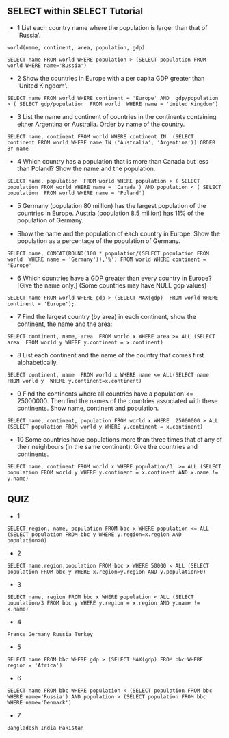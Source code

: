 ## SELECT within SELECT Tutorial

- 1 List each country name where the population is larger than that of 'Russia'.

`world(name, continent, area, population, gdp)`

`SELECT name FROM world WHERE population >
(SELECT population FROM world WHERE name='Russia')`

- 2 Show the countries in Europe with a per capita GDP greater than 'United Kingdom'.

`SELECT name
FROM world
WHERE continent = 'Europe' AND 
gdp/population > (
   SELECT gdp/population 
   FROM world 
   WHERE name = 'United Kingdom')`

- 3 List the name and continent of countries in the continents containing either Argentina or Australia. Order by name of the country.

`SELECT name, continent
FROM world
WHERE continent IN 
 (SELECT continent
  FROM world
  WHERE name IN ('Australia', 'Argentina'))
ORDER BY name`

- 4 Which country has a population that is more than Canada but less than Poland? Show the name and the population.

`SELECT name, population 
FROM world
WHERE population > (
  SELECT population
  FROM world
  WHERE name = 'Canada') AND population < (
    SELECT population 
    FROM world
    WHERE name = 'Poland')`

- 5 Germany (population 80 million) has the largest population of the countries in Europe. Austria (population 8.5 million) has 11% of the population of Germany.

- Show the name and the population of each country in Europe. Show the population as a percentage of the population of Germany.

`SELECT name, CONCAT(ROUND(100 * population/(SELECT population
                         FROM world 
                         WHERE name = 'Germany')),'%')
FROM world
WHERE continent = 'Europe' `

- 6 Which countries have a GDP greater than every country in Europe? [Give the name only.] (Some countries may have NULL gdp values)

`SELECT name
FROM world
WHERE gdp > (SELECT MAX(gdp) 
FROM world
WHERE continent = 'Europe');`  

- 7 Find the largest country (by area) in each continent, show the continent, the name and the area:

`SELECT continent, name, area 
FROM world x
WHERE area >= ALL
    (SELECT area 
     FROM world y
     WHERE y.continent = x.continent)` 

- 8 List each continent and the name of the country that comes first alphabetically.


`SELECT continent, name 
FROM world x
WHERE name <= ALL(SELECT name 
                  FROM world y 
                  WHERE y.continent=x.continent)`

- 9 Find the continents where all countries have a population <= 25000000. Then find the names of the countries associated with these continents. Show name, continent and population.

`SELECT name, continent, population
FROM world x
WHERE  25000000 > ALL (SELECT population
                       FROM world y
                       WHERE y.continent = x.continent) `

- 10 Some countries have populations more than three times that of any of their neighbours (in the same continent). Give the countries and continents.

`SELECT name, continent
FROM world x
WHERE population/3  >= ALL
    (SELECT population
     FROM world y
     WHERE y.continent = x.continent
     AND x.name != y.name) `

## QUIZ

- 1 
  
`SELECT region, name, population FROM bbc x WHERE population <= ALL (SELECT population FROM bbc y WHERE y.region=x.region AND population>0)`

- 2
  
`SELECT name,region,population FROM bbc x WHERE 50000 < ALL (SELECT population FROM bbc y WHERE x.region=y.region AND y.population>0) `

- 3
   
`SELECT name, region FROM bbc x
 WHERE population < ALL (SELECT population/3 FROM bbc y WHERE y.region = x.region AND y.name != x.name)`

- 4
  
`France
Germany
Russia
Turkey`

- 5 
  
`SELECT name FROM bbc
 WHERE gdp > (SELECT MAX(gdp) FROM bbc WHERE region = 'Africa')`

- 6 
  
`SELECT name FROM bbc
 WHERE population < (SELECT population FROM bbc WHERE name='Russia')
   AND population > (SELECT population FROM bbc WHERE name='Denmark')`

- 7 
  
`Bangladesh
India
Pakistan`

